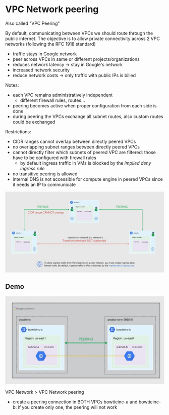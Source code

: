 # VPC Network peering

Also called "VPC Peering"

By default, communicating between VPCs we should route through the public internet. The objective is to allow private connectivity across 2 VPC networks (following the RFC 1918 standard)

- traffic stays in Google network
- peer across VPCs in same or different projects/organizations
- reduces network latency -> stay in Google's network
- increased network security
- reduce network costs -> only traffic with public IPs is billed

Notes:

- each VPC remains administratively independent
  - different firewall rules, routes...
- peering becomes active when proper configuration from each side is done
- during peering the VPCs exchange all subnet routes, also custom routes could be exchanged

Restrictions:

- CIDR ranges cannot overlap between directly peered VPCs
- no overlapping subnet ranges between directly peered VPCs
- cannot directly filter which subnets of peered VPC are filtered: those have to be configured with firewall rules
  - by default ingress traffic in VMs is blocked by the *implied deny ingress rule*
- no transitive peering is allowed
- internal DNS is not accessible for compute engine in peered VPCs since it needs an IP to communicate

![Peering schema](ch5.7-vpc-network-peering.peering.png)

## Demo

![Demo schema](ch5.7-vpc-network-peering.demo.png)

VPC Network > VPC Network peering

- create a peering connection in BOTH VPCs bowtieinc-a and bowtieinc-b: if you create only one, the peering will not work